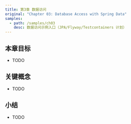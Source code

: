 ```yaml
---
title: 第3章 数据访问
original: "Chapter 03: Database Access with Spring Data"
samples:
  - path: /samples/ch03
    desc: 数据访问示例入口（JPA/Flyway/Testcontainers 计划）
---
```


## 本章目标
- TODO

## 关键概念
- TODO

## 小结
- TODO
